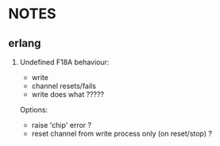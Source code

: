 NOTES
=====

erlang
------
1. Undefined F18A behaviour:
   - write
   - channel resets/fails
   - write does what ?????

   Options:
   - raise 'chip' error ?
   - reset channel from write process only (on reset/stop) ?

